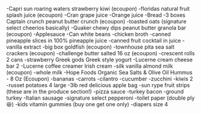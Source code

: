 -Capri sun roaring waters strawberry kiwi (ecoupon)
-floridas natural fruit splash juice (ecoupon)
-Cran grape juice
-Orange juice 
-Bread
-3 boxes Captain crunch peanut butter crunch (ecoupon)
-toasted oats (signature select cheerios basically)
-Quaker chewy dips peanut butter granola bar (ecoupon)
-Applesauce
-Can white beans
-chicken broth
-canned pineapple slices in 100% pineapple juice
-canned fruit cocktail in juice
-vanilla extract
-big box goldfish (ecoupon)
-townhouse pita sea salt crackers (ecoupon)
-challenge butter salted 16 oz (ecoupon)
-crescent rolls 2 cans
-strawberry Greek gods Greek style yogurt
-Lucerne cream cheese bar 2
-Lucerne coffee creamer Irish cream
-silk vanilla almond milk (ecoupon)
-whole milk
-Hope Foods Organic Sea Salts & Olive Oil Hummus - 8 Oz 
(Ecoupon)
-bananas
-carrots
-cilantro
-cucumber
-zucchini 
-kiwis 2
-russet potatoes 4 large
-3lb red delicious apple bag
-sun rype fruit strips (these are in the produce section!)
-pizza sauce
-turkey bacon
-ground turkey 
-Italian sausage
-signature select pepperoni 
-toilet paper (double ply 😆)
-kids vitamin gummies (buy one get one only)
-diapers size 4
